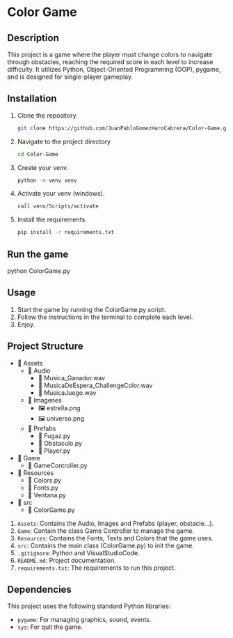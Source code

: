 # Color Game

## Description
This project is a game where the player must change colors to navigate through obstacles, reaching the required score in each level to increase difficulty. It utilizes Python, Object-Oriented Programming (OOP), pygame, and is designed for single-player gameplay.

## Installation
1. Clone the repository.
   ```bash
   git clone https://github.com/JuanPabloGomezHaroCabrera/Color-Game.git

2. Navigate to the project directory
    ```bash
    cd Color-Game

3. Create your venv.
   ```bash
   python -m venv venv

4. Activate your venv (windows).
   ```bash
   call venv/Scripts/activate

5. Install the requirements.
   ```bash
   pip install -r requirements.txt

## Run the game
python ColorGame.py

## Usage
1. Start the game by running the ColorGame.py script.
2. Follow the instructions in the terminal to complete each level.
3. Enjoy.

## Project Structure
- 📂 Assets
    - 📂 Audio
        - 🎵 Musica_Ganador.wav
        - 🎵 MusicaDeEspera_ChallengeColor.wav
        - 🎵 MusicaJuego.wav
    - 📂 Imagenes
        - 🖼️ estrella.png
        - 🖼️ universo.png
    - 📂 Prefabs
        - 📄 Fugaz.py
        - 📄 Obstaculo.py
        - 📄 Player.py
- 📂 Game
    - 📄 GameController.py
- 📂 Resources
    - 📄 Colors.py
    - 📄 Fonts.py
    - 📄 Ventana.py
- 📂 src
    - 📄 ColorGame.py


1. `Assets`: Contains the Audio, Images and Prefabs (player, obstacle...).
2. `Game`: Contain the class Game Controller to manage the game.
3. `Resources`: Contains the Fonts, Texts and Colors that the game uses.
4. `src`: Contains the main class (ColorGame.py) to init the game.
5. `.gitignore`: Python and VisualStudioCode.
6. `README.md`: Project documentation.
7. `requirements.txt`: The requirements to run this project.

## Dependencies
This project uses the following standard Python libraries:

* `pygame`: For managing graphics, sound, events.
* `sys`: For quit the game.
